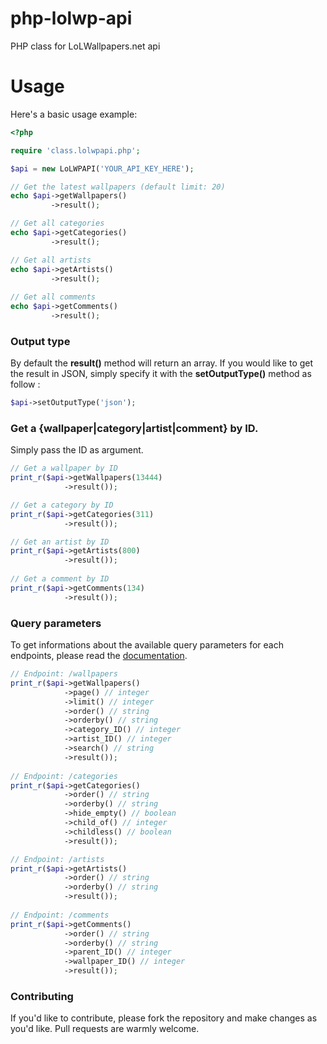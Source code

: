 # php-lolwp-api
PHP class for LoLWallpapers.net api

# Usage
Here's a basic usage example:
```php
<?php

require 'class.lolwpapi.php';

$api = new LoLWPAPI('YOUR_API_KEY_HERE');

// Get the latest wallpapers (default limit: 20)
echo $api->getWallpapers()
         ->result();

// Get all categories
echo $api->getCategories()
         ->result();

// Get all artists
echo $api->getArtists()
         ->result();
            
// Get all comments
echo $api->getComments()
         ->result();
```

### Output type
By default the **result()** method will return an array. If you would like to get the result in JSON, simply specify it with the **setOutputType()** method as follow : 
```php
$api->setOutputType('json');
```

### Get a {wallpaper|category|artist|comment} by ID.
Simply pass the ID as argument.

```php
// Get a wallpaper by ID
print_r($api->getWallpapers(13444)
            ->result());

// Get a category by ID
print_r($api->getCategories(311)
            ->result());

// Get an artist by ID
print_r($api->getArtists(800)
            ->result());
            
// Get a comment by ID
print_r($api->getComments(134)
            ->result());
```

### Query parameters
To get informations about the available query parameters for each endpoints, please read the [documentation](http://docs.lolwallpapers.apiary.io/).

```php
// Endpoint: /wallpapers
print_r($api->getWallpapers()
            ->page() // integer
            ->limit() // integer
            ->order() // string
            ->orderby() // string
            ->category_ID() // integer
            ->artist_ID() // integer
            ->search() // string
            ->result());
            
// Endpoint: /categories
print_r($api->getCategories()
            ->order() // string
            ->orderby() // string
            ->hide_empty() // boolean
            ->child_of() // integer
            ->childless() // boolean
            ->result());

// Endpoint: /artists
print_r($api->getArtists()
            ->order() // string
            ->orderby() // string
            ->result());
            
// Endpoint: /comments
print_r($api->getComments()
            ->order() // string
            ->orderby() // string
            ->parent_ID() // integer
            ->wallpaper_ID() // integer
            ->result());
```

### Contributing
If you'd like to contribute, please fork the repository and make changes as
you'd like. Pull requests are warmly welcome.
